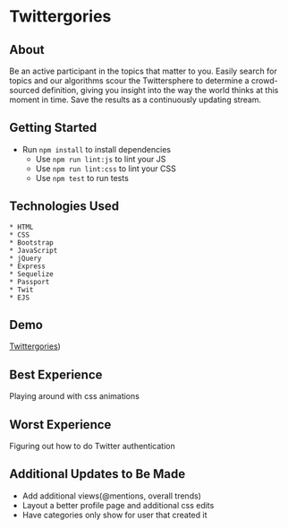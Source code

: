 # Twittergories

## About

Be an active participant in the topics that matter to you. Easily search for topics and our algorithms scour the Twittersphere to determine a crowd-sourced definition, giving you insight into the way the world thinks at this moment in time. Save the results as a continuously updating stream.

## Getting Started


* Run `npm install` to install dependencies
  * Use `npm run lint:js` to lint your JS
  * Use `npm run lint:css` to lint your CSS
  * Use `npm test` to run tests


## Technologies Used

    * HTML
    * CSS
    * Bootstrap
    * JavaScript
    * jQuery
    * Express
    * Sequelize
    * Passport
    * Twit
    * EJS

## Demo
[Twittergories](https://twittergories.herokuapp.com))

## Best Experience
Playing around with css animations

## Worst Experience
Figuring out how to do Twitter authentication

## Additional Updates to Be Made
* Add additional views(@mentions, overall trends)
* Layout a better profile page and additional css edits
* Have categories only show for user that created it
